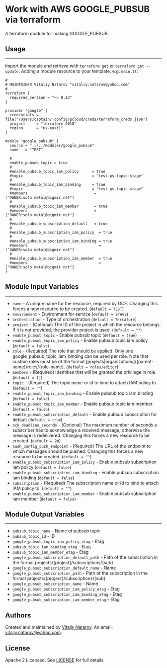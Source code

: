 # Work with AWS GOOGLE_PUBSUB via terraform

A terraform module for making GOOGLE_PUBSUB.


## Usage
----------------------
Import the module and retrieve with ```terraform get``` or ```terraform get --update```. Adding a module resource to your template, e.g. `main.tf`:

```
#
# MAINTAINER Vitaliy Natarov "vitaliy.natarov@yahoo.com"
#
terraform {
  required_version = "~> 0.13"
}

provider "google" {
  credentials = file("/Users/captain/.config/gcloud/creds/terraform_creds.json")
  project     = "terraform-2018"
  region      = "us-east1"
}

module "google_pubsub" {
  source = "../../modules/google_pubsub"
  name   = "TEST"

  #
  enable_pubsub_topic = true
  #
  #enable_pubsub_topic_iam_policy      = true
  #topic                               = "test-ps-topic-stage"
  #
  #enable_pubsub_topic_iam_binding     = true
  #topic                               = "test-ps-topic-stage"
  #members                              = ["OWNER:solo.metal@bigmir.net"]
  #
  #enable_pubsub_topic_iam_member       = true
  #members                              = ["OWNER:solo.metal@bigmir.net"]
  #
  #enable_pubsub_subscription_default   = true
  #
  #enable_pubsub_subscription_iam_policy  = true
  #
  #enable_pubsub_subscription_iam_binding = true
  #members                                = ["OWNER:solo.metal@bigmir.net"]
  #
  #enable_pubsub_subscription_iam_member  = true
  #members                                = ["OWNER:solo.metal@bigmir.net"]
}
```

## Module Input Variables
----------------------
- `name` - A unique name for the resource, required by GCE. Changing this forces a new resource to be created. (`default = TEST`)
- `environment` - Environment for service (`default = STAGE`)
- `orchestration` - Type of orchestration (`default = Terraform`)
- `project` - (Optional) The ID of the project in which the resource belongs. If it is not provided, the provider project is used. (`default = ""`)
- `enable_pubsub_topic` - Enable pubsub topic (`default = true`)
- `enable_pubsub_topic_iam_policy` - Enable pubsub topic iam policy (`default = false`)
- `role` - (Required) The role that should be applied. Only one google_pubsub_topic_iam_binding can be used per role. Note that custom roles must be of the format [projects|organizations]/{parent-name}/roles/{role-name}. (`default = roles/editor`)
- `members` - (Required) Identities that will be granted the privilege in role. (`default = []`)
- `topic` - (Required) The topic name or id to bind to attach IAM policy to. (`default = ""`)
- `enable_pubsub_topic_iam_binding` - Enable pubsub topic iam binding (`default = false`)
- `enable_pubsub_topic_iam_member` - Enable pubsub topic iam member (`default = false`)
- `enable_pubsub_subscription_default` - Enable pubsub subscription for default (`default = true`)
- `ack_deadline_seconds` - (Optional) The maximum number of seconds a subscriber has to acknowledge a received message, otherwise the message is redelivered. Changing this forces a new resource to be created. (`default = 20`)
- `push_config_push_endpoint` - (Required) The URL of the endpoint to which messages should be pushed. Changing this forces a new resource to be created. (`default = ""`)
- `enable_pubsub_subscription_iam_policy` - Enable pubsub subscription iam policy (`default = false`)
- `enable_pubsub_subscription_iam_binding` - Enable pubsub subscription iam binding (`default = false`)
- `subscription` - (Required) The subscription name or id to bind to attach IAM policy to. (`default = ""`)
- `enable_pubsub_subscription_iam_member` - Enable pubsub subscription iam member (`default = false`)

## Module Output Variables
----------------------
- `pubsub_topic_name` - Name of pubsub topic
- `pubsub_topic_id` - ID
- `google_pubsub_topic_iam_policy_etag` - Etag
- `pubsub_topic_iam_binding_etag` - Etag
- `pubsub_topic_iam_member_etag` - Etag
- `google_pubsub_subscription_default_path` - Path of the subscription in the format projects/{project}/subscriptions/{sub}
- `google_pubsub_subscription_default_name` - Name
- `google_pubsub_subscription_path` - Path of the subscription in the format projects/{project}/subscriptions/{sub}
- `google_pubsub_subscription_name` - Name
- `google_pubsub_subscription_iam_policy_etag` - Etag
- `google_pubsub_subscription_iam_binding_etag` - Etag
- `google_pubsub_subscription_iam_member_etag` - Etag


## Authors

Created and maintained by [Vitaliy Natarov](https://github.com/SebastianUA). An email: [vitaliy.natarov@yahoo.com](vitaliy.natarov@yahoo.com).

## License

Apache 2 Licensed. See [LICENSE](https://github.com/SebastianUA/terraform/blob/master/LICENSE) for full details.
